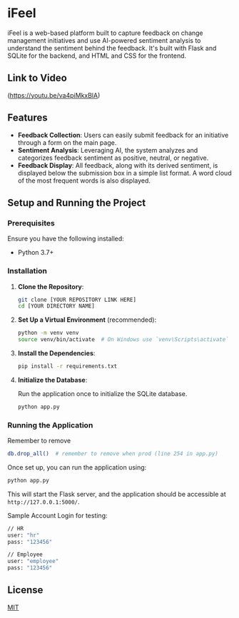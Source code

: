 # iFeel

iFeel is a web-based platform built to capture feedback on change management initiatives and use AI-powered sentiment analysis to understand the sentiment behind the feedback. It's built with Flask and SQLite for the backend, and HTML and CSS for the frontend.

## Link to Video
(https://youtu.be/va4piMkxBlA)

## Features

- **Feedback Collection**: Users can easily submit feedback for an initiative through a form on the main page.
- **Sentiment Analysis**: Leveraging AI, the system analyzes and categorizes feedback sentiment as positive, neutral, or negative.
- **Feedback Display**: All feedback, along with its derived sentiment, is displayed below the submission box in a simple list format. A word cloud of the most frequent words is also displayed.

## Setup and Running the Project

### Prerequisites

Ensure you have the following installed:

- Python 3.7+

### Installation

1. **Clone the Repository**:

   ```bash
   git clone [YOUR REPOSITORY LINK HERE]
   cd [YOUR DIRECTORY NAME]
   ```

2. **Set Up a Virtual Environment** (recommended):

   ```bash
   python -m venv venv
   source venv/bin/activate  # On Windows use `venv\Scripts\activate`
   ```

3. **Install the Dependencies**:

   ```bash
   pip install -r requirements.txt
   ```

4. **Initialize the Database**:

   Run the application once to initialize the SQLite database.

   ```bash
   python app.py
   ```

### Running the Application

Remember to remove

```bash
db.drop_all()  # remember to remove when prod (line 254 in app.py)
```

Once set up, you can run the application using:

```bash
python app.py
```

This will start the Flask server, and the application should be accessible at `http://127.0.0.1:5000/`.

Sample Account Login for testing:

```bash
// HR
user: "hr"
pass: "123456"

// Employee
user: "employee"
pass: "123456"
```

## License

[MIT](https://choosealicense.com/licenses/mit/)
